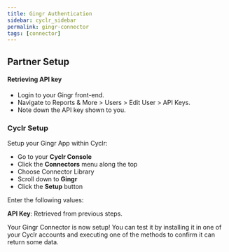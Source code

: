 ```yaml
---
title: Gingr Authentication
sidebar: cyclr_sidebar
permalink: gingr-connector
tags: [connector]
---
```


## Partner Setup

#### Retrieving API key
*   Login to your Gingr front-end.
*   Navigate to Reports & More > Users > Edit User > API Keys.
*   Note down the API key shown to you.

### Cyclr Setup

Setup your Gingr App within Cyclr:

*   Go to your **Cyclr Console**
*   Click the **Connectors** menu along the top
*   Choose Connector Library
*   Scroll down to **Gingr**
*   Click the **Setup** button

Enter the following values:

**API Key**: Retrieved from previous steps.

Your Gingr Connector is now setup! You can test it by installing it in one of your Cyclr accounts and executing one of the methods to confirm it can return some data.

